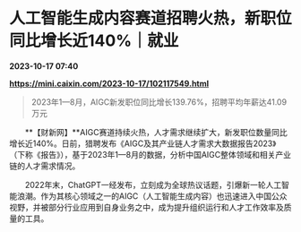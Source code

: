 # 人工智能生成内容赛道招聘火热，新职位同比增长近140%｜就业

**2023-10-17 07:40**

**https://mini.caixin.com/2023-10-17/102117549.html**

> 2023年1—8月，AIGC新发职位同比增长139.76%，招聘平均年薪达41.09万元

  

　　**【财新网】**AIGC赛道持续火热，人才需求继续扩大，新发职位数量同比增长近140%。日前，猎聘发布《AIGC及其产业链人才需求大数据报告2023》（下称《报告》），基于2023年1—8月的数据，分析中国AIGC整体领域和相关产业链的人才需求情况。

　　2022年末，ChatGPT一经发布，立刻成为全球热议话题，引爆新一轮人工智能浪潮。作为其核心领域之一的AIGC（人工智能生成内容）也迅速进入中国公众视野，并被部分行业应用到自身业务之中，成为提升组织运行和人才工作效率及质量的工具。